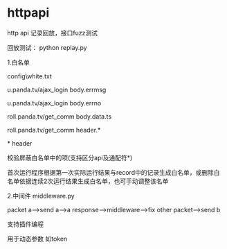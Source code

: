 # httpapi
http api  记录回放，接口fuzz测试

回放测试：
python replay.py

1.白名单

config\white.txt

u.panda.tv/ajax_login body.errmsg

u.panda.tv/ajax_login body.errno

roll.panda.tv/get_comm body.data.ts

roll.panda.tv/get_comm header.*

\* header

校验屏蔽白名单中的项(支持区分api及通配符*)

首次运行程序根据第一次实际运行结果与record中的记录生成白名单，或删除白名单依据连续2次运行结果生成白名单，也可手动调整该名单

2.中间件
middleware.py

packet a-->send a-->a response-->middleware-->fix other packet-->send b

支持插件编程

用于动态参数 如token
